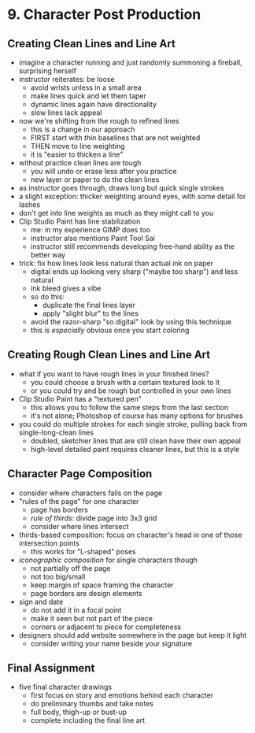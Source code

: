 # 9. Character Post Production

## Creating Clean Lines and Line Art
- imagine a character running and just randomly summoning a fireball, surprising herself
- instructor reiterates: be loose
  - avoid wrists unless in a small area
  - make lines quick and let them taper
  - dynamic lines again have directionality
  - slow lines lack appeal
- now we're shifting from the rough to refined lines
  - this is a change in our approach
  - FIRST start with _thin_ baselines that are not weighted
  - THEN move to line weighting
  - it is "easier to thicken a line"
- without practice clean lines are tough
  - you will undo or erase less after you practice
  - new layer or paper to do the clean lines
- as instructor goes through, draws long but quick single strokes
- a slight exception: thicker weighting around eyes, with some detail for lashes
- don't get into line weights as much as they might call to you
- Clip Studio Paint has line stabilization
  - me: in my experience GIMP does too
  - instructor also mentions Paint Tool Sai
  - instructor still recommends developing free-hand ability as the better way
- trick: fix how lines look less natural than actual ink on paper
  - digital ends up looking very sharp ("maybe too sharp") and less natural
  - ink bleed gives a vibe
  - so do this:
    - duplicate the final lines layer
    - apply "slight blur" to the lines
  - avoid the razor-sharp "so digital" look by using this technique
  - this is _especially_ obvious once you start coloring

## Creating Rough Clean Lines and Line Art
- what if you want to have rough lines in your finished lines?
  - you could choose a brush with a certain textured look to it
  - or you could try and be rough but controlled in your own lines
- Clip Studio Paint has a "textured pen"
  - this allows you to follow the same steps from the last section
  - it's not alone; Photoshop of course has many options for brushes
- you could do multiple strokes for each single stroke, pulling back from single-long-clean lines
  - doubled, sketchier lines that are still clean have their own appeal
  - high-level detailed paint requires cleaner lines, but this is a style

## Character Page Composition
- consider where characters falls on the page
- "rules of the page" for one character
  - page has borders
  - _rule of thirds_: divide page into 3x3 grid
  - consider where lines intersect
- thirds-based composition: focus on character's head in one of those intersection points
  - this works for "L-shaped" poses
- _iconographic composition_ for single characters though
  - not partially off the page
  - not too big/small
  - keep margin of space framing the character
  - page borders are design elements
- sign and date
  - do not add it in a focal point
  - make it seen but not part of the piece
  - corners or adjacent to piece for completeness
- designers should add website somewhere in the page but keep it light
  - consider writing your name beside your signature

## Final Assignment
- five final character drawings
  - first focus on story and emotions behind each character
  - do preliminary thumbs and take notes
  - full body, thigh-up or bust-up
  - complete including the final line art
